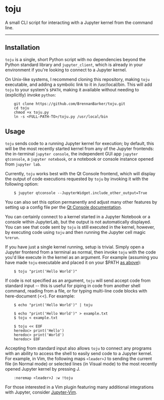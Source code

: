 # toju

A small CLI script for interacting with a Jupyter kernel from the command line.

---

## Installation

`toju` is a single, short Python script with no dependencies beyond the Python
standard library and `jupyter_client`, which is already in your environment if
you're looking to connect to a Jupyter kernel. 

<a id="make-executable"></a>On Unix-like systems, I recommend cloning this
repository, making `toju` executable, and adding a symbolic link to it in
/usr/local/bin. This will add `toju` to your system's `$PATH`, making it
available without needing to (explicitly) invoke `python`:

```console
    git clone https://github.com/BrennanBarker/toju.git
    cd toju
    chmod +x toju.py
    ln -s <FULL-PATH-TO>/toju.py /usr/local/bin 
```

## Usage

`toju` sends code to a running Jupyter kernel for execution; by default, this
will be the most recently started kernel from any of the Jupyter frontends: the
in-terminal `jupyter console`, the independent GUI app `jupyter qtconsole`, a
`jupyter notebook`, or a notebook or console instance opened from `jupyter lab`.

Currently, `toju` works best with the Qt Console frontend, which will display the
output of code executions requested by `toju` by invoking it with the following
option:

```console
    $ jupyter qtconsole --JupyterWidget.include_other_output=True
```

You can also set this option permanently and adjust many other features by
setting up a config file per the [Qt Console
documentation](qtconsole.readthedocs.com).

You can certainly connect to a kernel started in a Jupyter Notebook or a
console within JupyterLab, but the output is not automatically displayed. You
can see that code sent by `toju` is still executed in the kernel, however, by 
executing code using `toju` and then running the Jupyter cell magic `%rerun`.

If you have just a single kernel running, setup is trivial.  Simply open a
Jupyter frontend from a terminal as normal, then invoke `toju` with the code
you'd like execute in the kernel as an argument. For example (assuming you have
made `toju` executable and placed it on your $PATH [as above](#make-esecutable)):

```console
    $ toju "print('Hello World')"
```

If code is not specified as an argument, `toju` will send accept code from
standard input -- this is useful for piping in code from another shell command,
reading from a file, or for typing multi-line code blocks with here-document
(<<). For example:

```console
    $ echo "print('Hello World')" | toju
```
```console
    $ echo "print('Hello World')" > example.txt
    $ toju < example.txt
```
```console
    $ toju << EOF
    heredoc> print('Hello')
    heredoc> print('World')
    heredoc> EOF
```

Accepting from standard input also allows `toju` to connect any programs with an
ability to access the shell to easily send code to a Jupyter kernel. For
example, in Vim, the following maps `<leader>J` to sending the current file (in
Normal mode) or selected lines (in Visual mode) to the most recently opened
Jupyter kernel by pressing <leader>J.

```vim
    :noremap <leader>J :w !toju
```

For those interested in a Vim plugin featuring many additional integrations
with Jupyter, consider [Jupyter-Vim](https://github.com/wmvanvliet/jupyter-vim).
